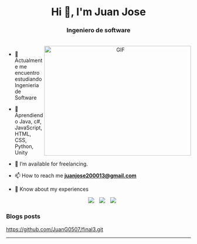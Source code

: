<h1 align="center">Hi 👋, I'm Juan Jose </h1>

<h3 align="center">Ingeniero de software</h3>


<br>
<a target="_blank" align="center">
  <img align="right" top="500" height="300" width="400" alt="GIF" src="https://media.giphy.com/media/SWoSkN6DxTszqIKEqv/giphy.gif">
</a>

- 🔭 Actualmente me encuentro estudiando Ingenieria de Software</a>

- 🌱 Aprendiendo Java, c#, JavaScript, HTML, CSS, Python, Unity

- 🤝 I’m available for freelancing.

- 📫 How to reach me **juanjose200013@gmail.com**

- 📄 Know about my experiences 

 <div align="center"  class="icons-social" style="margin-left: 10px;">
        <a style="margin-left: 10px;"  target="_blank" href="https://www.linkedin.com/in/juan-jose-gutierrez-5b166b252/">
			<img src="https://img.icons8.com/doodle/40/000000/linkedin--v2.png"></a>
        <a style="margin-left: 10px;" target="_blank" href="https://github.com/JuanG0507">
		<img src="https://img.icons8.com/doodle/40/000000/github--v1.png"></a>
        <a style="margin-left: 10px;" target="_blank" href="https://www.instagram.com/gutierrez_0710/">
			<img src="https://img.icons8.com/doodle/40/000000/instagram-new--v2.png"></a>
 </div>

</p>

### Blogs posts

<!-- BLOG-POST-LIST:START -->
https://github.com/JuanG0507/final3.git

<!-- BLOG-POST-LIST:END -->

---

